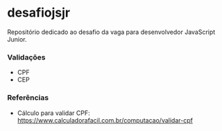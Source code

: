 # desafiojsjr
Repositório dedicado ao desafio da vaga para desenvolvedor JavaScript Junior.

### Validações
- CPF
- CEP

### Referências
- Cálculo para validar CPF: https://www.calculadorafacil.com.br/computacao/validar-cpf

